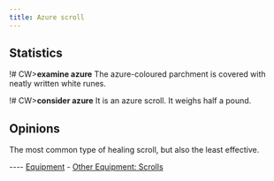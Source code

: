 ```yaml
---
title: Azure scroll
---
```


## Statistics

!# CW\>**examine azure**
The azure-coloured parchment is covered with neatly written white
runes.

!# CW\>**consider azure**
It is an azure scroll.
It weighs half a pound.

## Opinions

The most common type of healing scroll, but also the least effective.


---- [Equipment](Equipment "wikilink") - [Other Equipment:
Scrolls](Scroll "wikilink")